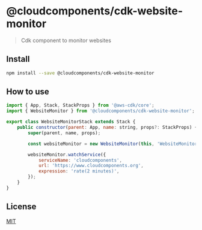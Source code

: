 # @cloudcomponents/cdk-website-monitor

> Cdk component to monitor websites

## Install

```bash
npm install --save @cloudcomponents/cdk-website-monitor
```

## How to use

```javascript
import { App, Stack, StackProps } from '@aws-cdk/core';
import { WebsiteMonitor } from '@cloudcomponents/cdk-website-monitor';

export class WebsiteMonitorStack extends Stack {
    public constructor(parent: App, name: string, props?: StackProps) {
        super(parent, name, props);

        const websiteMonitor = new WebsiteMonitor(this, 'WebsiteMonitor');

        websiteMonitor.watchService({
            serviceName: 'cloudcomponents',
            url: 'https://www.cloudcomponents.org',
            expression: 'rate(2 minutes)',
        });
    }
}
```

## License

[MIT](../../LICENSE)
